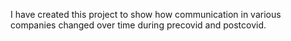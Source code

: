 I have created this project to show how communication in various companies changed over time during precovid and postcovid.
